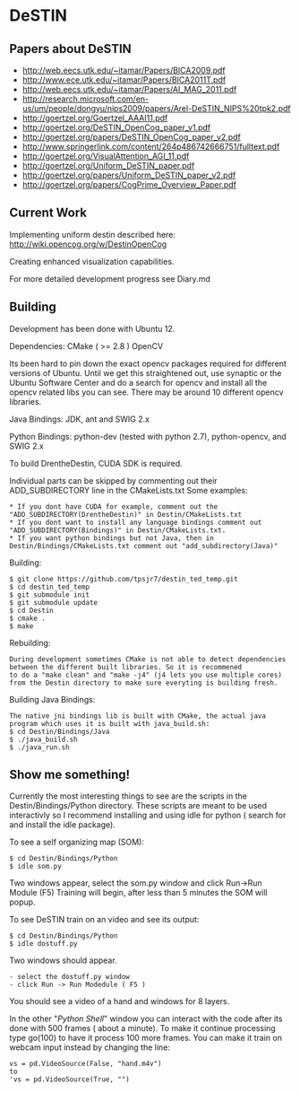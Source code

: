 DeSTIN
=============

Papers about DeSTIN
-------------------
* http://web.eecs.utk.edu/~itamar/Papers/BICA2009.pdf
* http://www.ece.utk.edu/~itamar/Papers/BICA2011T.pdf
* http://web.eecs.utk.edu/~itamar/Papers/AI_MAG_2011.pdf
* http://research.microsoft.com/en-us/um/people/dongyu/nips2009/papers/Arel-DeSTIN_NIPS%20tpk2.pdf
* http://goertzel.org/Goertzel_AAAI11.pdf
* http://goertzel.org/DeSTIN_OpenCog_paper_v1.pdf
* http://goertzel.org/papers/DeSTIN_OpenCog_paper_v2.pdf
* http://www.springerlink.com/content/264p486742666751/fulltext.pdf
* http://goertzel.org/VisualAttention_AGI_11.pdf
* http://goertzel.org/Uniform_DeSTIN_paper.pdf
* http://goertzel.org/papers/Uniform_DeSTIN_paper_v2.pdf
* http://goertzel.org/papers/CogPrime_Overview_Paper.pdf

Current Work
------------
Implementing uniform destin described here:
http://wiki.opencog.org/w/DestinOpenCog

Creating enhanced visualization capabilities.

For more detailed development progress see Diary.md

Building
--------
Development has been done with Ubuntu 12.

Dependencies:
CMake ( >= 2.8 )
OpenCV 

Its been hard to pin down the exact opencv packages required for different versions of Ubuntu. Until we get this straightened out, use synaptic or the Ubuntu Software Center and do a search for opencv and install all the opencv related libs you can see. There may be around 10 different opencv libraries. 

Java Bindings: JDK, ant and SWIG 2.x

Python Bindings: python-dev (tested with python 2.7), python-opencv, and SWIG 2.x

To build DrentheDestin, CUDA SDK is required. 

Individual parts can be skipped by commenting out their ADD_SUBDIRECTORY line in the CMakeLists.txt
Some examples:

    * If you dont have CUDA for example, comment out the "ADD_SUBDIRECTORY(DrentheDestin)" in Destin/CMakeLists.txt
    * If you dont want to install any language bindings comment out "ADD_SUBDIRECTORY(Bindings)" in Destin/CMakeLists.txt.
    * If you want python bindings but not Java, then in Destin/Bindings/CMakeLists.txt comment out "add_subdirectory(Java)"


Building:

    $ git clone https://github.com/tpsjr7/destin_ted_temp.git
    $ cd destin_ted_temp
    $ git submodule init
    $ git submodule update
    $ cd Destin
    $ cmake . 
    $ make
    
Rebuilding:
    
    During development sometimes CMake is not able to detect dependencies between the different built libraries. So it is recommened
    to do a "make clean" and "make -j4" (j4 lets you use multiple cores) from the Destin directory to make sure everyting is building fresh.

Building Java Bindings:

    The native jni bindings lib is built with CMake, the actual java program which uses it is built with java_build.sh:
    $ cd Destin/Bindings/Java
    $ ./java_build.sh
    $ ./java_run.sh
    

Show me something!
------------------

Currently the most interesting things to see are the scripts in the Destin/Bindings/Python directory. These scripts are meant to be used interactivly so I recommend installing and using idle for python ( search for and install the idle package).

To see a self organizing map (SOM):

    $ cd Destin/Bindings/Python
    $ idle som.py

Two windows appear, select the som.py window and click Run->Run Module (F5)
Training will begin, after less than 5 minutes the SOM will popup.
    
To see DeSTIN train on an video and see its output:
    
    $ cd Destin/Bindings/Python
    $ idle dostuff.py
    
Two windows should appear.

    - select the dostuff.py window
    - click Run -> Run Modedule ( F5 )

You should see a video of a hand and windows for 8 layers.
    
In the other "*Python Shell*" window you can interact with the code after its done with 500 frames ( about a minute).
To make it continue processing type go(100) to have it process 100 more frames. You can make it train on webcam input instead by
changing the line: 

    vs = pd.VideoSource(False, "hand.m4v")
    to 
    'vs = pd.VideoSource(True, "")
    
    
    
